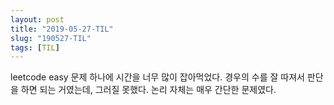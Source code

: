 ```yaml
---
layout: post
title: "2019-05-27-TIL"
slug: "190527-TIL"
tags: [TIL]
---
```


leetcode easy 문제 하나에 시간을 너무 많이 잡아먹었다. 경우의 수를 잘 따져서 판단을 하면 되는 거였는데, 그러질 못했다. 논리 자체는 매우 간단한 문제였다. 